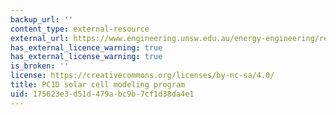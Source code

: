 ```yaml
---
backup_url: ''
content_type: external-resource
external_url: https://www.engineering.unsw.edu.au/energy-engineering/research/software-data-links/pc1d-software-for-modelling-a-solar-cell
has_external_licence_warning: true
has_external_license_warning: true
is_broken: ''
license: https://creativecommons.org/licenses/by-nc-sa/4.0/
title: PC1D solar cell modeling program
uid: 175623e3-d51d-479a-bc9b-7cf1d38da4e1
---
```

